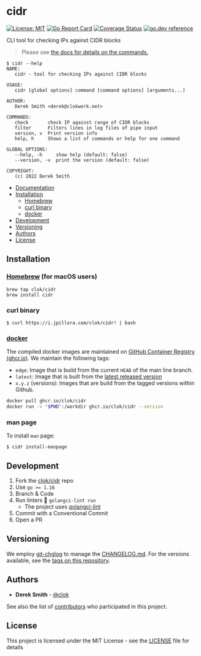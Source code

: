 # cidr

[![License: MIT](https://img.shields.io/badge/License-MIT-brightgreen.svg)](https://github.com/clok/cidr/blob/master/LICENSE)
[![Go Report Card](https://goreportcard.com/badge/clok/cidr)](https://goreportcard.com/report/clok/cidr)
[![Coverage Status](https://coveralls.io/repos/github/clok/cidr/badge.svg)](https://coveralls.io/github/clok/cidr)
[![go.dev reference](https://img.shields.io/badge/go.dev-reference-007d9c?logo=go&logoColor=white)](https://pkg.go.dev/github.com/clok/cidr?tab=overview)

CLI tool for checking IPs against CIDR blocks

> Please see [the docs for details on the commands.](./docs/cidr.md)

```text
$ cidr --help
NAME:
   cidr - tool for checking IPs against CIDR blocks

USAGE:
   cidr [global options] command [command options] [arguments...]

AUTHOR:
   Derek Smith <derek@clokwork.net>

COMMANDS:
   check       check IP against range of CIDR blocks
   filter      Filters lines in log files of pipe input
   version, v  Print version info
   help, h     Shows a list of commands or help for one command

GLOBAL OPTIONS:
   --help, -h     show help (default: false)
   --version, -v  print the version (default: false)

COPYRIGHT:
   (c) 2022 Derek Smith

```

- [Documentation](./docs/cidr.md)
- [Installation](#installation)
    - [Homebrew](#homebrewhttpsbrewsh-for-macos-users)
    - [curl binary](#curl-binary)
    - [docker](#dockerhttpswwwdockercom)
- [Development](#development)
- [Versioning](#versioning)
- [Authors](#authors)
- [License](#license)

## Installation

### [Homebrew](https://brew.sh) (for macOS users)

```
brew tap clok/cidr
brew install cidr
```

### curl binary

```
$ curl https://i.jpillora.com/clok/cidr! | bash
```

### [docker](https://www.docker.com/)

The compiled docker images are maintained
on [GitHub Container Registry (ghcr.io)](https://github.com/orgs/clok/packages/container/package/cidr). We maintain the
following tags:

- `edge`: Image that is build from the current `HEAD` of the main line branch.
- `latest`: Image that is built from the [latest released version](https://github.com/clok/cidr/releases)
- `x.y.z` (versions): Images that are build from the tagged versions within Github.

```bash
docker pull ghcr.io/clok/cidr
docker run -v "$PWD":/workdir ghcr.io/clok/cidr --version
```

### man page

To install `man` page:

```
$ cidr install-manpage
```

## Development

1. Fork the [clok/cidr](https://github.com/clok/cidr) repo
1. Use `go >= 1.16`
1. Branch & Code
1. Run linters :broom: `golangci-lint run`
    - The project uses [golangci-lint](https://golangci-lint.run/usage/install/#local-installation)
1. Commit with a Conventional Commit
1. Open a PR

## Versioning

We employ [git-chglog](https://github.com/git-chglog/git-chglog) to manage the [CHANGELOG.md](CHANGELOG.md). For the
versions available, see the [tags on this repository](https://github.com/clok/cidr/tags).

## Authors

* **Derek Smith** - [@clok](https://github.com/clok)

See also the list of [contributors](https://github.com/clok/cidr/contributors) who participated in this project.

## License

This project is licensed under the MIT License - see the [LICENSE](LICENSE) file for details